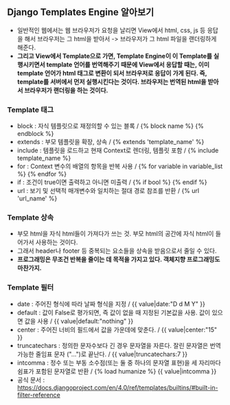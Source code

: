 ## Django Templates Engine 알아보기
- 일반적인 웹에서는 웹 브라우저가 요청을 날리면 View에서 html, css, js 등 응답을 해서 브라우저는 그 html을 받아서 -> 브라우저가 그 html 파일을 랜더링하게 해준다.
- **그리고 View에서 Template으로 가면, Template Engine이 이 Template를 실행시키면서 template 언어를 번역해주기 때문에 View에서 응답할 때는, 이미 template 언어가 html 태그로 변환이 되서 브라우저로 응답이 가게 된다. 즉, template를 서버에서 먼저 실행시킨다는 것이다. 브라우저는 번역된 html을 받아서 브라우저가 랜더링을 하는 것이다.**


### Template 태그
- block : 자식 템플릿으로 재정의할 수 있는 블록 / {% block name %} {% endblock %}
- extends : 부모 템플릿을 확장, 상속 / {% extends 'template_name' %}
- include : 템플릿을 로드하고 현재 Context로 렌더링, 템플릿 포함 / {% include template_name %}
- for : Context 변수의 배열의 항목을 반복 사용 / {% for variable in variable_list %} {% endfor %}
- if : 조건이 true이면 출력하고 아니면 미출력 / {% if bool %} {% endif %}
- url : 보기 및 선택적 매개변수와 일치하는 절대 경로 참조를 반환 / {% url 'url_name' %}


### Template 상속
- 부모 html을 자식 html들이 가져다가 쓰는 것. 부모 html의 공간에 자식 html이 들어가서 사용하는 것이다. 
- 그래서 header나 footer 등 중복되는 요소들을 상속을 받음으로서 줄일 수 있다.
- **프로그래밍은 무조건 반복을 줄이는 데 목적을 가지고 있다. 객체지향 프로그래밍도 마찬가지.**


### Template 필터
- date : 주어진 형식에 따라 날짜 형식을 지정 / {{ value|date:"D d M Y" }}
- default : 값이 False로 평가되면, 즉 값이 없을 때 지정된 기본값을 사용. 값이 있으면 값을 사용 / {{ value|default:"nothing" }}
- center : 주어진 너비의 필드에서 값을 가운데에 맞춘다. / {{ value|center:"15" }}
- truncatechars : 정의한 문자수보다 긴 경우 문자열을 자른다. 잘린 문자열은 번역 가능한 줄임표 문자 ("...")로 끝난다. / {{ value|truncatechars:7 }}
- intcomma : 정수 또는 부동 소수점(또는 둘 중 하나의 문자열 표현)을 세 자리마다 쉼표가 포함된 문자열로 반환 / {% load humanize %} {{ value|intcomma }}
- 공식 문서 : https://docs.djangoproject.com/en/4.0/ref/templates/builtins/#built-in-filter-reference


